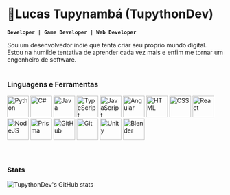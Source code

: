 # 🐍Lucas Tupynambá (TupythonDev)

**`Developer | Game Developer | Web Developer`**

Sou um desenvolvedor indie que tenta criar seu proprio mundo digital. Estou na humilde tentativa de aprender cada vez mais e enfim me tornar um engenheiro de software.

#

### Linguagens e Ferramentas

<div class="container" >
    <img alt="Python" width="50px" src="https://cdn.jsdelivr.net/gh/devicons/devicon/icons/python/python-original.svg"/>
    <img alt="C#" width="50px" src="https://cdn.jsdelivr.net/gh/devicons/devicon/icons/csharp/csharp-original.svg"/>
    <img alt="Java" width="50px" src="https://cdn.jsdelivr.net/gh/devicons/devicon/icons/java/java-original.svg"/>
    <img alt="TypeScript" width="50px" src="https://cdn.jsdelivr.net/gh/devicons/devicon/icons/typescript/typescript-original.svg"/>
    <img alt="JavaScript" width="50px" src="https://cdn.jsdelivr.net/gh/devicons/devicon/icons/javascript/javascript-plain.svg"/>
    <img alt="Angular" width="50px" src="https://cdn.jsdelivr.net/gh/devicons/devicon/icons/angularjs/angularjs-plain.svg"/>
    <img alt="HTML" width="50px" src="https://cdn.jsdelivr.net/gh/devicons/devicon/icons/html5/html5-original.svg"/>
    <img alt="CSS" width="50px" src="https://cdn.jsdelivr.net/gh/devicons/devicon/icons/css3/css3-original.svg"/>
    <img alt="React" width="50px" src="https://cdn.jsdelivr.net/gh/devicons/devicon/icons/react/react-original.svg"/>
    <img alt="NodeJS" width="50px" src="https://cdn.jsdelivr.net/gh/devicons/devicon/icons/nodejs/nodejs-original.svg"/>
    <img alt="Prisma" width="50px" src="https://cdn.jsdelivr.net/gh/devicons/devicon@latest/icons/prisma/prisma-original.svg" />
    <img alt="GitHub" width="50px" src="https://cdn.jsdelivr.net/gh/devicons/devicon/icons/github/github-original.svg"/>
    <img alt="Git" width="50px" src="https://cdn.jsdelivr.net/gh/devicons/devicon/icons/git/git-original.svg"/>
    <img alt="Unity" width="50px" src="https://cdn.jsdelivr.net/gh/devicons/devicon@latest/icons/unity/unity-original.svg" />
    <img alt="Blender" width="50px" src="https://cdn.jsdelivr.net/gh/devicons/devicon@latest/icons/blender/blender-original.svg" />
</div>
<br/>

#

### Stats

![TupythonDev's GitHub stats](https://github-readme-stats.vercel.app/api?username=tupythondev&show_icons=true&theme=onedark)
